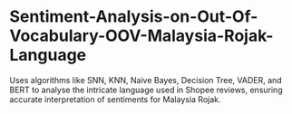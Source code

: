 # Sentiment-Analysis-on-Out-Of-Vocabulary-OOV-Malaysia-Rojak-Language
Uses algorithms like SNN, KNN, Naive Bayes, Decision Tree, VADER, and BERT to analyse the intricate language  used in Shopee reviews, ensuring accurate interpretation of sentiments for Malaysia Rojak.
